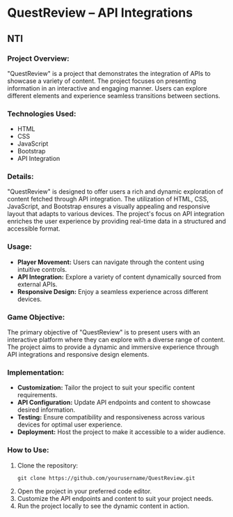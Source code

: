 # QuestReview – API Integrations

## NTI

### Project Overview:
"QuestReview" is a project that demonstrates the integration of APIs to showcase a variety of content. The project focuses on presenting information in an interactive and engaging manner. Users can explore different elements and experience seamless transitions between sections.

### Technologies Used:
- HTML
- CSS
- JavaScript
- Bootstrap
- API Integration

### Details:
"QuestReview" is designed to offer users a rich and dynamic exploration of content fetched through API integration. The utilization of HTML, CSS, JavaScript, and Bootstrap ensures a visually appealing and responsive layout that adapts to various devices. The project's focus on API integration enriches the user experience by providing real-time data in a structured and accessible format.

### Usage:
- **Player Movement:** Users can navigate through the content using intuitive controls.
- **API Integration:** Explore a variety of content dynamically sourced from external APIs.
- **Responsive Design:** Enjoy a seamless experience across different devices.

### Game Objective:
The primary objective of "QuestReview" is to present users with an interactive platform where they can explore with a diverse range of content. The project aims to provide a dynamic and immersive experience through API integrations and responsive design elements.

### Implementation:
- **Customization:** Tailor the project to suit your specific content requirements.
- **API Configuration:** Update API endpoints and content to showcase desired information.
- **Testing:** Ensure compatibility and responsiveness across various devices for optimal user experience.
- **Deployment:** Host the project to make it accessible to a wider audience.

### How to Use:
1. Clone the repository:
   ```
   git clone https://github.com/yourusername/QuestReview.git
   ```
2. Open the project in your preferred code editor.
3. Customize the API endpoints and content to suit your project needs.
4. Run the project locally to see the dynamic content in action.

